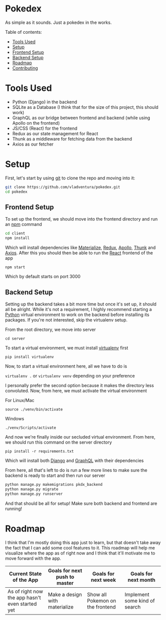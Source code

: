 # Pokedex

As simple as it sounds. Just a pokedex in the works.

Table of contents:

- [Tools Used](#tools-used)
- [Setup](#setup)
- [Frontend Setup](#frontend-setup)
- [Backend Setup](#backend-setup)
- [Roadmap](#roadmap)
- [Contributing](#contributing)

# Tools Used

- Python (Django) in the backend
- SQLite as a Database (I think that for the size of this project, this should work)
- GraphQL as our bridge between frontend and backend (while using Apollo on the frontend)
- JS/CSS (React) for the frontend
- Redux as our state management for React
- Thunk as a middleware for fetching data from the backend
- Axios as our fetcher

# Setup

First, let's start by using [git](https://git-scm.com/) to clone the repo and moving into it:

```bash
git clone https://github.com/vladventura/pokedex.git
cd pokedex
```

## Frontend Setup

To set up the frontend, we should move into the frontend directory and run an [npm](https://nodejs.org/en/) command

```bash
cd client
npm install
```

Which will install dependencies like [Materialize](https://materializecss.com/), [Redux](https://redux.js.org/), [Apollo](https://www.apollographql.com/docs/react/), [Thunk](https://github.com/reduxjs/redux-thunk) and [Axios](https://www.axios.com/). After this you should then be able to run the [React](https://reactjs.org/) frontend of the app

`npm start`

Which by default starts on port 3000

## Backend Setup

Setting up the backend takes a bit more time but once it's set up, it should all be alright. While it's not a requirement, I highly recommend starting a [Python](https://www.python.org/) virtual environment to work on the backend before installing its packages. If you're not interested, skip the virtualenv setup.

From the root directory, we move into server

`cd server`

To start a virtual environment, we must install [virtualenv](https://virtualenv.pypa.io/en/latest/) first

`pip install virtualenv`

Now, to start a virtual environment here, all we have to do is

`virtualenv .` or `virtualenv venv` depending on your preference

I personally prefer the second option because it makes the directory less convoluted. Now, from here, we must activate the virtual environment

For Linux/Mac

`source ./venv/bin/activate`

Windows

`./venv/Scripts/activate`

And now we're finally inside our secluded virtual environment. From here, we should run this command on the server directory

`pip install -r requirements.txt`

Which will install both [Django](https://www.djangoproject.com/) and [GraphQL](https://graphql.org/) with their dependencies

From here, all that's left to do is run a few more lines to make sure the backend is ready to start and then run our server

```bash
python manage.py makemigrations pkdx_backend
python manage.py migrate
python manage.py runserver
```

And that should be all for setup! Make sure both backend and frontend are running!

# Roadmap

I think that I'm mostly doing this app just to learn, but that doesn't take away the fact that I can add some cool features to it. This roadmap will help me visualize where the app as of right now and I think that it'll motivate me to move forward with the app.

| Current State of the App                        | Goals for next push to master  | Goals for next week              | Goals for next month          |
| ----------------------------------------------- | ------------------------------ | -------------------------------- | ----------------------------- |
| As of right now the app hasn't even started yet | Make a design with materialize | Show all Pokemon on the frontend | Implement some kind of search |
